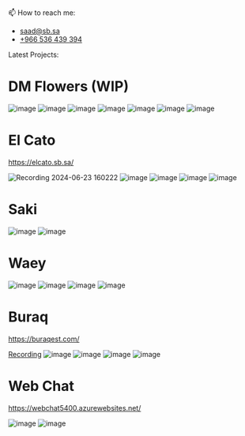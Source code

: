 📫 How to reach me:
* saad@sb.sa
* [+966 536 439 394](https://wa.me/+966536439394)

Latest Projects:

# DM Flowers (WIP)

![image](https://github.com/user-attachments/assets/be131808-86a4-40d2-8a6d-aefe7a488cea)
![image](https://github.com/user-attachments/assets/a4cdb7e1-2320-4b67-9ad9-e4e0796ebfa9)
![image](https://github.com/user-attachments/assets/e30c4c51-e29d-47a2-a409-9d9495590113)
![image](https://github.com/user-attachments/assets/d3179327-a4ec-41dd-b6ab-0448faad4485)
![image](https://github.com/user-attachments/assets/b7ff94f6-efd2-459e-a8d4-f63aacaba068)
![image](https://github.com/user-attachments/assets/1a525c51-3d84-4854-942c-5aeeb20a817c)
![image](https://github.com/user-attachments/assets/c23c568f-ccda-46b6-b6f8-c29acec9f864)



# El Cato

https://elcato.sb.sa/

![Recording 2024-06-23 160222](https://github.com/Saad5400/Saad5400/assets/86385454/cff621c7-b4c8-4f2c-8975-805248d1e8ca)
![image](https://github.com/Saad5400/Saad5400/assets/86385454/b8580468-879e-49da-b5a2-047fa8843d06)
![image](https://github.com/Saad5400/Saad5400/assets/86385454/173ea824-5492-4763-a7e6-963c03a60771)
![image](https://github.com/Saad5400/Saad5400/assets/86385454/3f51552b-3703-4b5b-b002-238e5cb2273f)
![image](https://github.com/Saad5400/Saad5400/assets/86385454/63a4133c-6595-47fe-b8dc-1025c6212c68)

# Saki

![image](https://github.com/Saad5400/Saad5400/assets/86385454/8f52e310-ebc7-45eb-a827-7dc46a917c3d)
![image](https://github.com/Saad5400/Saad5400/assets/86385454/db7983f1-4e71-45dd-8d70-3b4a6c25f44d)

# Waey

![image](https://github.com/Saad5400/Saad5400/assets/86385454/20ec760a-3de0-4527-b308-775cd6a36160)
![image](https://github.com/Saad5400/Saad5400/assets/86385454/b2249655-3b04-4403-a557-b2b46875ff9f)
![image](https://github.com/Saad5400/Saad5400/assets/86385454/70a0b931-7daa-46f7-969a-acdbcf37e369)
![image](https://github.com/Saad5400/Saad5400/assets/86385454/bc368bd6-11dd-4e64-ba1a-593ff3647dc3)

# Buraq

https://buraqest.com/

[Recording](https://github.com/Saad5400/Saad5400/assets/86385454/f1420859-7579-4d82-a5ca-c389427ed71d)
![image](https://github.com/Saad5400/Saad5400/assets/86385454/e0a545e5-493f-4c07-bcbb-fba158860379)
![image](https://github.com/Saad5400/Saad5400/assets/86385454/f72b9042-4a8e-4da1-8adc-d30740ab0ad6)
![image](https://github.com/Saad5400/Saad5400/assets/86385454/db9c9b10-26ce-4e47-b106-499ca08a8879)
![image](https://github.com/Saad5400/Saad5400/assets/86385454/6ab98dd8-e3f3-413b-bbb3-c96b8017a1cb)

# Web Chat

https://webchat5400.azurewebsites.net/

![image](https://github.com/Saad5400/Saad5400/assets/86385454/82a65ada-c009-40f0-851a-6c0a6793d7da)
![image](https://github.com/Saad5400/Saad5400/assets/86385454/2374c19f-b384-4ee5-8150-431e1ba329f4)
